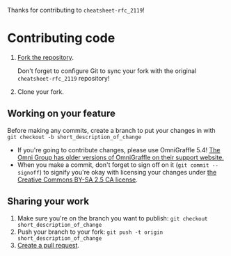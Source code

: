 Thanks for contributing to `cheatsheet-rfc_2119`!

# Contributing code

1. [Fork the repository](https://help.github.com/articles/fork-a-repo).

	Don't forget to configure Git to sync your fork with the original `cheatsheet-rfc_2119` repository!
2. Clone your fork.

## Working on your feature

Before making any commits, create a branch to put your changes in with `git checkout -b short_description_of_change`

* If you're going to contribute changes, please use OmniGraffle 5.4! [The Omni Group has older versions of OmniGraffle on their support website.](http://support.omnigroup.com/omnigraffle)
* When you make a commit, don't forget to sign off on it (`git commit --signoff`) to signify you're okay with licensing your changes under [the Creative Commons BY-SA 2.5 CA license](http://creativecommons.org/licenses/by-sa/2.5/ca/).

## Sharing your work

1. Make sure you're on the branch you want to publish: `git checkout short_description_of_change`
2. Push your branch to your fork: `git push -t origin short_description_of_change`
2. [Create a pull request](https://help.github.com/articles/creating-a-pull-request).
